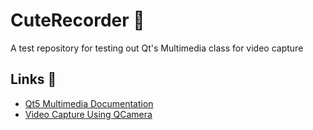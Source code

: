 # CuteRecorder :microphone:
A test repository for testing out Qt's Multimedia class for video capture 


## Links  :paperclip:
- [Qt5 Multimedia Documentation](https://doc.qt.io/qt-5/multimediaoverview.html) <br>
- [Video Capture Using QCamera](https://doc.qt.io/qt-5.11/qtmultimedia-multimediawidgets-camera-example.html) <br>



